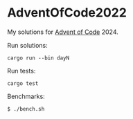 # AdventOfCode2022

My solutions for [Advent of Code](https://adventofcode.com/2024/) 2024.

Run solutions:

```text
cargo run --bin dayN
```

Run tests:

```text
cargo test
```

Benchmarks:

```text
$ ./bench.sh
```
